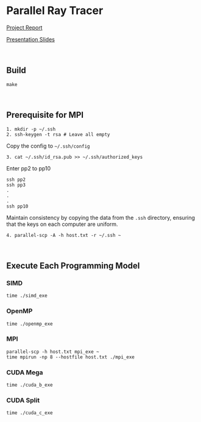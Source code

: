 # Parallel Ray Tracer

[Project Report](report.pdf)

[Presentation Slides](slides.pdf)

<BR>

## Build
```shell
make
```

<BR>

## Prerequisite for MPI
```shell
1. mkdir -p ~/.ssh
2. ssh-keygen -t rsa # Leave all empty
```

Copy the config to `~/.ssh/config`
```Shell
3. cat ~/.ssh/id_rsa.pub >> ~/.ssh/authorized_keys
```

Enter pp2 to pp10
```Shell
ssh pp2
ssh pp3
.
.
.
ssh pp10
```

Maintain consistency by copying the data from the `.ssh` directory, ensuring that the keys on each computer are uniform.
```shell
4. parallel-scp -A -h host.txt -r ~/.ssh ~
```

<BR>

## Execute Each Programming Model

### SIMD
```shell
time ./simd_exe
```

### OpenMP
```shell
time ./openmp_exe
```

### MPI
```shell
parallel-scp -h host.txt mpi_exe ~
time mpirun -np 8 --hostfile host.txt ./mpi_exe
```

### CUDA Mega
```shell
time ./cuda_b_exe
```

### CUDA Split
```shell
time ./cuda_c_exe
```
